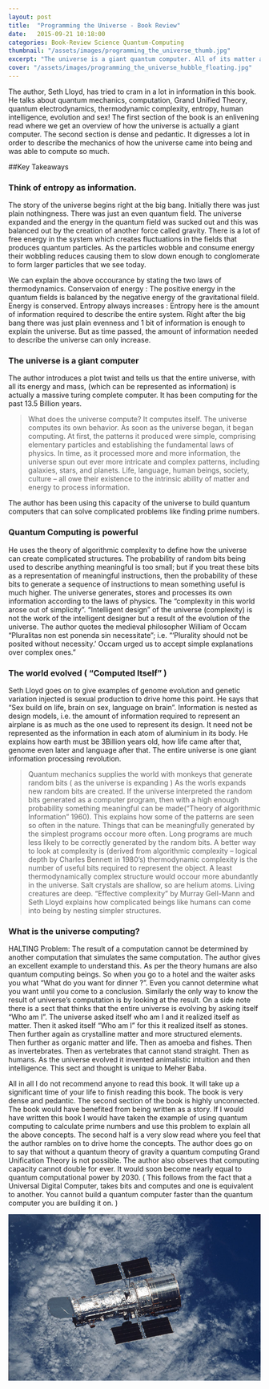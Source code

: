 ```yaml
---
layout: post
title:  "Programming the Universe - Book Review"
date:   2015-09-21 10:18:00
categories: Book-Review Science Quantum-Computing
thumbnail: "/assets/images/programming_the_universe_thumb.jpg"
excerpt: "The universe is a giant quantum computer. All of its matter and energy process information in such a manner that it computes itself. The author, Seth Lloyd, first gives a primer of how the universe is a giant information processing system in a lucid manner; then in a pedantic and dense language explains how the universe computed complicated things like life and human beings."
cover: "/assets/images/programming_the_universe_hubble_floating.jpg"
---
```

 
The author, Seth Lloyd, has tried to cram in a lot in information in this book. He talks about quantum mechanics, computation, Grand Unified Theory, quantum electrodynamics, thermodynamic complexity, entropy, human intelligence, evolution and sex! The first section of the book is an enlivening read where we get an overview of how the universe is actually a giant computer. The second section is dense and pedantic. It digresses a lot in order to describe the mechanics of how the universe came into being and was able to compute so much.

##Key Takeaways

###	Think of entropy as information.

The story of the universe begins right at the big bang. Initially there was just plain nothingness. There was just an even quantum field. The universe expanded and the energy in the quantum field was sucked out and this was balanced out by the creation of another force called gravity. There is a lot of free energy in the system which creates fluctuations in the fields that produces quantum particles. As the particles wobble and consume energy their wobbling reduces causing them to slow down enough to conglomerate to form larger particles that we see today.

We can explain the above occourance by stating the two laws of thermodynamics.
Conservaion of energy : The positive energy in the quantum fields is balanced by the negative energy of the gravitational fileld. Energy is conserved.
Entropy always increases : Entropy here is the amount of information required to describe the entire system. Right after the big bang there was just plain evenness and 1 bit of information is enough to explain the universe. But as time passed, the amount of information needed to describe the universe can only increase.


### The universe is a giant computer

The author introduces a plot twist and tells us that the entire universe, with all its energy and mass, (which can be represented as information) is actually a massive turing complete computer. It has been computing for the past 13.5 Billion years.

> What does the universe compute? It computes itself. The universe computes its own behavior. As soon as the universe began, it began computing. At first, the patterns it produced were simple, comprising elementary particles and establishing the fundamental laws of physics. In time, as it processed more and more information, the universe spun out ever more intricate and complex patterns, including galaxies, stars, and planets. Life, language, human beings, society, culture – all owe their existence to the intrinsic ability of matter and energy to process information.

The author has been using this capacity of the universe to build quantum computers that can solve complicated problems like finding prime numbers.

### Quantum Computing is powerful

 He uses the theory of algorithmic complexity to define how the universe can create complicated structures. The probability of random bits being used to describe anything meaningful is too small; but if you treat these bits as a representation of meaningful instructions, then the probability of these bits to generate a sequence of instructions to mean something useful is much higher. The universe generates, stores and processes its own information according to the laws of physics. The “complexity in this world arose out of simplicity”. “Intelligent design” of the universe (complexity) is not the work of the intelligent designer but a result of the evolution of the universe. The author quotes the medieval philosopher William of Occam “Pluralitas non est ponenda sin necessitate”; i.e. “‘Plurality should not be posited without necessity.’ Occam urged us to accept simple explanations over complex ones.”

 ### The world evolved ( “Computed Itself” )

 Seth Lloyd goes on to give examples of genome evolution and genetic variation injected is sexual production to drive home this point. He says that “Sex build on life, brain on sex, language on brain”. Information is nested as design models, i.e. the amount of information required to represent an airplane is as much as the one used to represent its design. It need not be represented as the information in each atom of aluminium in its body. He explains how earth must be 3Billion years old, how life came after that, genome even later and language after that. The entire universe is one giant information processing revolution.
 > Quantum mechanics supplies the world with monkeys that generate random bits ( as the universe is expanding ) 
 As the worls expands new random bits are created. If the universe interpreted the random bits generated as a computer program, then with a high enough probability something meaningful can be made(“Theory of algorithmic Information” 1960). This explains how some of the patterns are seen so often in the nature. Things that can be meaningfully generated by the simplest programs occour more often. Long programs are much less likely to be correctly generated by the random bits. A better way to look at complexity is (derived from algorithmic complexity – logical depth by Charles Bennett in 1980’s) thermodynamic complexity is the number of useful bits required to represent the object. A least thermodynamically complex structure would occour more abundantly in the universe. Salt crystals are shallow, so are helium atoms. Living creatures are deep. “Effective complexity” by Murray Gell-Mann and Seth Lloyd explains how complicated beings like humans can come into being by nesting simpler structures.

 ### What is the universe computing?

 HALTING Problem: The result of a computation cannot be determined by another computation that simulates the same computation. The author gives an excellent example to understand this. As per the theory humans are also quantum computing beings. So when you go to a hotel and the waiter asks you what “What do you want for dinner ?”. Even you cannot determine what you want until you come to a conclusion. Similarly the only way to know the result of universe’s computation is by looking at the result.
 On a side note there is a sect that thinks that the entire universe is evolving by asking itself “Who am I”. The universe asked itself who am I and it realized itself as matter. Then it asked itself “Who am I” for this it realized itself as stones. Then further again as crystalline matter and more structured elements. Then further as organic matter and life. Then as amoeba and fishes. Then as invertebrates. Then as vertebrates that cannot stand straight. Then as humans. As the universe evolved it invented animalistic intuition and then intelligence. This sect and thought is unique to Meher Baba.


All in all I do not recommend anyone to read this book. It will take up a significant time of your life to finish reading this book. The book is very dense and pedantic. The second section of the book is highly unconnected. The book would have benefited from being written as a story. If I would have written this book I would have taken the example of using quantum computing to calculate prime numbers and use this problem to explain all the above concepts. The second half is a very slow read where you feel that the author rambles on to drive home the concepts. The author does go on to say that without a quantum theory of gravity a quantum computing Grand Unification Theory is not possible. The author also observes that computing capacity cannot double for ever. It would soon become nearly equal to quantum computational power by 2030. ( This follows from the fact that a Universal Digital Computer, takes bits and computes and one is equivalent to another. You cannot build a quantum computer faster than the quantum computer you are building it on. )

![Image](/assets/images/programming_the_universe_hubble_floating.jpg)
